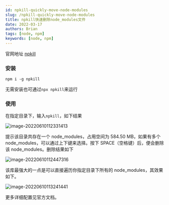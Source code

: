 ```yaml
---
id: npkill-quickly-move-node-modules
slug: /npkill-quickly-move-node-modules
title: npkill快速删除node_modules文件
date: 2022-03-17
authors: Brian
tags: [node, npm]
keywords: [node, npm]
---
```


官网地址 [npkill](https://npkill.js.org/)

### 安装

```
npm i -g npkill
```

无需安装也可通过`npx npkill`来运行

### 使用

在指定目录下，输入`npkill`，如下结果

![image-20220610112331413](https://img.Brian.cn/image-20220610112331413.png)

提示该目录共存在一个 node_modules，占用空间为 584.50 MB，如果有多个 node_modules，可以通过上下键来选择。按下 SPACE（空格键）后，便会删除该 node_modules。删除结果如下

![image-20220610112447316](https://img.Brian.cn/image-20220610112447316.png)

该库最强大的一点是可以直接遍历你指定目录下所有的 node_modules，其效果如下。

![image-20220610113241441](https://img.Brian.cn/image-20220610113241441.png)

更多详细配置见官方文档。
